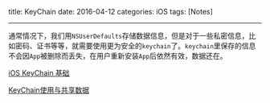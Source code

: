 title: KeyChain
date: 2016-04-12 
categories: iOS
tags: [Notes]

---

通常情况下，我们用`NSUserDefaults`存储数据信息，但是对于一些私密信息，比如密码、证书等等，就需要使用更为安全的`keychain`了。`keychain`里保存的信息不会因`App`被删除而丢失，在用户重新安装`App`后依然有效，数据还在。

[iOS KeyChain 基础](https://cnbin.github.io/blog/2015/08/18/ios-keychain-ji-chu/)

[KeyChain使用与共享数据](http://blog.csdn.net/ibcker/article/details/24839143)